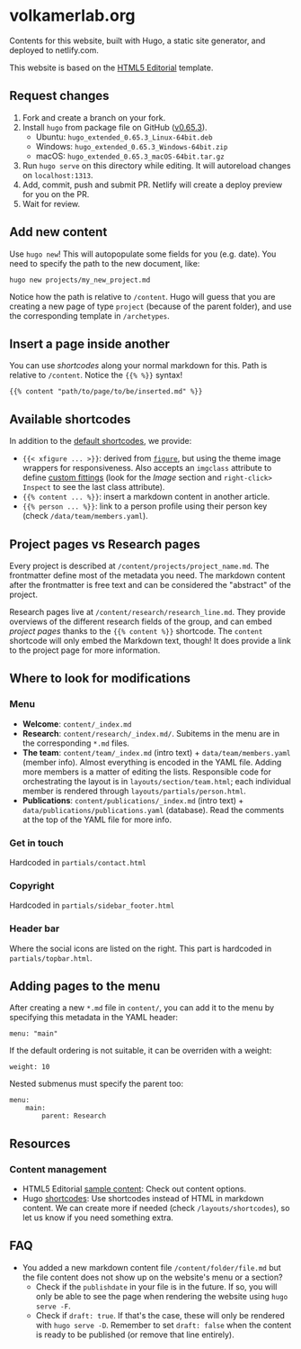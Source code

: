 # volkamerlab.org

Contents for this website, built with Hugo, a static site generator, and deployed to netlify.com.

This website is based on the [HTML5 Editorial](https://html5up.net/editorial) template.

## Request changes

1. Fork and create a branch on your fork.
2. Install `hugo` from package file on GitHub ([v0.65.3](https://github.com/gohugoio/hugo/releases/tag/v0.65.3)).
   - Ubuntu: `hugo_extended_0.65.3_Linux-64bit.deb`
   - Windows: `hugo_extended_0.65.3_Windows-64bit.zip`
   - macOS: `hugo_extended_0.65.3_macOS-64bit.tar.gz`
3. Run `hugo serve` on this directory while editing. It will autoreload changes on `localhost:1313`.
4. Add, commit, push and submit PR. Netlify will create a deploy preview for you on the PR.
5. Wait for review.

## Add new content

Use `hugo new`! This will autopopulate some fields for you (e.g. date). You need to specify the path to the new document, like:

```
hugo new projects/my_new_project.md
```

Notice how the path is relative to `/content`. Hugo will guess that you are creating a new page of type `project` (because of the parent folder), and use the corresponding template in `/archetypes`.

## Insert a page inside another

You can use _shortcodes_ along your normal markdown for this. Path is relative to `/content`. Notice the `{{% %}}` syntax!

```
{{% content "path/to/page/to/be/inserted.md" %}}
```

## Available shortcodes

In addition to the [default shortcodes](https://gohugo.io/content-management/shortcodes/), we provide:

* `{{< xfigure ... >}}`: derived from [`figure`](https://gohugo.io/content-management/shortcodes/#figure), but using the theme image wrappers for responsiveness. Also accepts an `imgclass` attribute to define [custom fittings](https://html5up.net/uploads/demos/editorial/elements.html) (look for the _Image_ section and `right-click> Inspect` to see the last class attribute).
* `{{% content ... %}}`: insert a markdown content in another article.
* `{{% person ... %}}`: link to a person profile using their person key (check `/data/team/members.yaml`).

## Project pages vs Research pages

Every project is described at `/content/projects/project_name.md`. The frontmatter define most of the metadata you need. The markdown content after the frontmatter is free text and can be considered the "abstract" of the project.

Research pages live at `/content/research/research_line.md`. They provide overviews of the different research fields of the group, and can embed _project pages_ thanks to the `{{% content %}}` shortcode. The `content` shortcode will only embed the Markdown text, though! It does provide a link to the project page for more information.


## Where to look for modifications

### Menu

- __Welcome__: `content/_index.md`
- __Research__: `content/research/_index.md/`. Subitems in the menu are in the corresponding `*.md` files.
- __The team__: `content/team/_index.md` (intro text) + `data/team/members.yaml` (member info). Almost everything is encoded in the YAML file. Adding more members is a matter of editing the lists. Responsible code for orchestrating the layout is in `layouts/section/team.html`; each individual member is rendered through `layouts/partials/person.html`.
- __Publications__: `content/publications/_index.md` (intro text) + `data/publications/publications.yaml` (database). Read the comments at the top of the YAML file for more info.

### Get in touch

Hardcoded in `partials/contact.html`

### Copyright

Hardcoded in `partials/sidebar_footer.html`

### Header bar

Where the social icons are listed on the right. This part is hardcoded in `partials/topbar.html`.


## Adding pages to the menu

After creating a new `*.md` file in `content/`, you can add it to the menu by specifying this metadata in the YAML header:

```
menu: "main"
```

If the default ordering is not suitable, it can be overriden with a weight:

```
weight: 10
```

Nested submenus must specify the parent too:

```
menu:
    main:
        parent: Research
```

## Resources

### Content management

* HTML5 Editorial [sample content](https://html5up.net/uploads/demos/editorial/elements.html): Check out content options.
* Hugo [shortcodes](https://gohugo.io/content-management/shortcodes/): Use shortcodes instead of HTML in markdown content. We can create more if needed (check `/layouts/shortcodes`), so let us know if you need something extra.


## FAQ

* You added a new markdown content file `/content/folder/file.md` but the file content does not show up on the website's menu or a section?
    * Check if the `publishdate` in your file is in the future. If so, you will only be able to see the page when rendering the website using `hugo serve -F`.
    * Check if `draft: true`. If that's the case, these will only be rendered with `hugo serve -D`. Remember to set `draft: false` when the content is ready to be published (or remove that line entirely).
